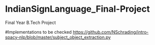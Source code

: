 # IndianSignLanguage_Final-Project
Final Year B.Tech Project

#Implementations to be checked
https://github.com/NSchrading/intro-spacy-nlp/blob/master/subject_object_extraction.py
